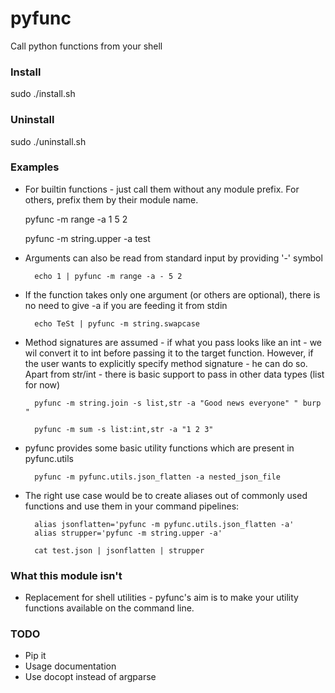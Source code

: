 pyfunc
======

Call python functions from your shell

### Install 

sudo ./install.sh

### Uninstall 

sudo ./uninstall.sh

### Examples

* For builtin functions - just call them without any module prefix. For others,
  prefix them by their module name.

    pyfunc -m range -a 1 5 2

    pyfunc -m string.upper -a test

* Arguments can also be read from standard input by providing '-' symbol

        echo 1 | pyfunc -m range -a - 5 2

* If the function takes only one argument (or others are optional),
  there is no need to give -a if you are feeding it from stdin

        echo TeSt | pyfunc -m string.swapcase

* Method signatures are assumed - if what you pass looks like an int - we wil
  convert it to int before passing it to the target function. However, if the
  user wants to explicitly specify method signature - he can do so. Apart from
  str/int - there is basic support to pass in other data types (list for now)

        pyfunc -m string.join -s list,str -a "Good news everyone" " burp "

        pyfunc -m sum -s list:int,str -a "1 2 3"

* pyfunc provides some basic utility functions which are present in pyfunc.utils

        pyfunc -m pyfunc.utils.json_flatten -a nested_json_file

* The right use case would be to create aliases out of commonly used functions
  and use them in your command pipelines:

        alias jsonflatten='pyfunc -m pyfunc.utils.json_flatten -a'
        alias strupper='pyfunc -m string.upper -a'

        cat test.json | jsonflatten | strupper

### What this module isn't

* Replacement for shell utilities - pyfunc's aim is to make your utility
  functions available on the command line.

### TODO

- Pip it
- Usage documentation
- Use docopt instead of argparse
